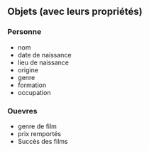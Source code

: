 ##  Objets (avec leurs propriétés)

### Personne
- nom
- date de naissance
- lieu de naissance
- origine
- genre
- formation
- occupation

### Ouevres 
- genre de film
- prix remportés 
- Succès des films

